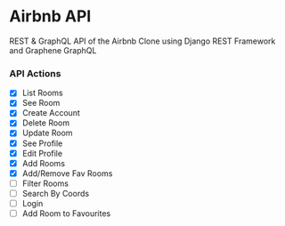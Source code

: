 # Airbnb API

REST & GraphQL API of the Airbnb Clone using Django REST Framework and Graphene GraphQL

### API Actions

- [x] List Rooms
- [x] See Room
- [x] Create Account
- [x] Delete Room
- [x] Update Room
- [x] See Profile
- [x] Edit Profile
- [x] Add Rooms
- [x] Add/Remove Fav Rooms
- [ ] Filter Rooms
- [ ] Search By Coords
- [ ] Login
- [ ] Add Room to Favourites
